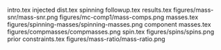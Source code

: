 intro.tex
injected dist.tex
spinning followup.tex
results.tex
figures/mass-snr/mass-snr.png
figures/mc-comp1/mass-comps.png
masses.tex
figures/spinning-masses/spinning-masses.png
component masses.tex
figures/compmasses/compmasses.png
spin.tex
figures/spins/spins.png
prior constraints.tex
figures/mass-ratio/mass-ratio.png
